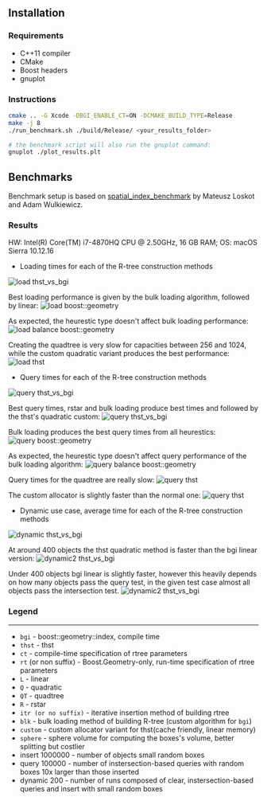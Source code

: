 
## Installation

### Requirements
* C++11 compiler
* CMake
* Boost headers 
* gnuplot

### Instructions

```bash
cmake .. -G Xcode -DBGI_ENABLE_CT=ON -DCMAKE_BUILD_TYPE=Release
make -j 8
./run_benchmark.sh ./build/Release/ <your_results_folder>

# the benchmark script will also run the gnuplot command:
gnuplot ./plot_results.plt
```

## Benchmarks

Benchmark setup is based on [spatial_index_benchmark](https://github.com/mloskot/spatial_index_benchmark) by Mateusz Loskot and Adam Wulkiewicz.

### Results

HW: Intel(R) Core(TM) i7-4870HQ CPU @ 2.50GHz, 16 GB RAM; OS: macOS Sierra 10.12.16

* Loading times for each of the R-tree construction methods

![load thst_vs_bgi](results/benchmark_load_bgi_vs_thst.png)

Best loading performance is given by the bulk loading algorithm, followed by linear:
![load boost::geometry](results/bgi_benchmark_rtree_load_itr_vs_blk.png)

As expected, the heurestic type doesn't affect bulk loading performance:
![load balance boost::geometry](results/bgi_benchmark_rtree_load_blk_vs_balancing.png)

Creating the quadtree is very slow for capacities between 256 and 1024, while the custom quadratic variant produces the best performance:
![load thst](results/thst_benchmark_load_itr.png)

* Query times for each of the R-tree construction methods

![query thst_vs_bgi](results/benchmark_query_bgi_vs_thst.png)

Best query times, rstar and bulk loading produce best times and followed by the thst's quadratic custom:
![query thst_vs_bgi](results/benchmark_query_bgi_vs_thst_best.png)

Bulk loading produces the best query times from all heurestics:
![query boost::geometry](results/bgi_benchmark_rtree_query_itr_vs_blk.png)

As expected, the heurestic type doesn't affect query performance of the bulk loading algorithm:
![query balance boost::geometry](results/bgi_benchmark_rtree_query_blk_vs_balancing.png)

Query times for the quadtree are really slow:
![query thst](results/thst_benchmark_query_itr.png)

The custom allocator is slightly faster than the normal one:
![query thst](results/thst_benchmark_query_cst.png)

* Dynamic use case, average time for each of the R-tree construction methods

![dynamic thst_vs_bgi](results/benchmark_dynamic_bgi_vs_thst.png)

At around 400 objects the thst quadratic method is faster than the bgi linear version:
![dynamic2 thst_vs_bgi](results/benchmark_dynamic_small_bgi_vs_thst.png)

Under 400 objects bgi linear is slightly faster, however this heavily depends on how many objects pass the query test, in the given test case almost all objects pass the intersection test.
![dynamic2 thst_vs_bgi](results/benchmark_dynamic_vsmall_bgi_vs_thst.png)

### Legend
------

* ```bgi``` - boost::geometry::index, compile time
* ```thst``` - thst
* ```ct``` - compile-time specification of rtree parameters
* ```rt``` (or non suffix) - Boost.Geometry-only, run-time specification of rtree parameters
* ```L``` - linear
* ```Q``` - quadratic
* ```QT``` - quadtree
* ```R``` - rstar
* ```itr (or no suffix)```  - iterative insertion method of building rtree
* ```blk```  - bulk loading method of building R-tree (custom algorithm for ```bgi```)
* ```custom``` - custom allocator variant for thst(cache friendly, linear memory)
* ```sphere``` - sphere volume for computing the boxes's volume, better splitting but costlier
* insert 1000000 - number of objects small random boxes
* query   100000 - number of instersection-based queries with random boxes 10x larger than those inserted
* dynamic 200 - number of runs composed of clear, instersection-based queries and insert with small random boxes
